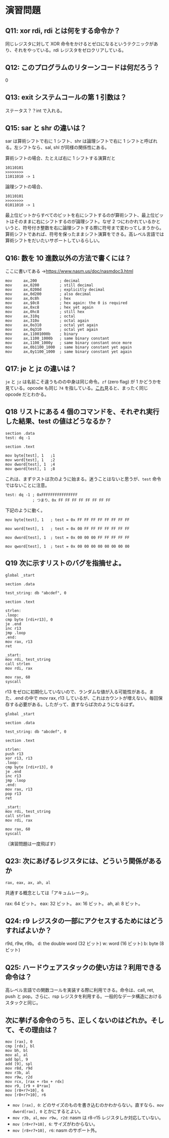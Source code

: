 # 演習問題

## Q11: xor rdi, rdi とは何をする命令か？

同じレジスタに対して XOR 命令をかけるとゼロになるというテクニックがあり、それをやっている。rdi レジスタをゼロクリアしている。

## Q12: このプログラムのリターンコードは何だろう？

0

## Q13: exit システムコールの第 1 引数は？

ステータス？？int で入れる。

## Q15: sar と shr の違いは？

sar は算術シフトで右に 1 シフト、shr は論理シフトで右に 1 シフトと呼ばれる。左シフトなら、sal, shl が同様の関係性にある。

算術シフトの場合、たとえば右に 1 シフトする演算だと

```
10110101
>>>>>>>>
11011010 -> 1
```

論理シフトの場合、

```
10110101
>>>>>>>>
01011010 -> 1
```

最上位ビットからすべてのビットを右にシフトするのが算術シフト、最上位ビットはそのままに右にシフトするのが論理シフト。なぜ 2 つにわかれているかというと、符号付き整数を右に論理シフトする際に符号まで変わってしまうから。算術シフトであれば、符号を保ったままシフト演算をできる。高レベル言語では算術シフトをだいたいサポートしているらしい。

## Q16: 数を 10 進数以外の方法で書くには？

ここに書いてある →https://www.nasm.us/doc/nasmdoc3.html

```
mov     ax,200          ; decimal
mov     ax,0200         ; still decimal
mov     ax,0200d        ; explicitly decimal
mov     ax,0d200        ; also decimal
mov     ax,0c8h         ; hex
mov     ax,$0c8         ; hex again: the 0 is required
mov     ax,0xc8         ; hex yet again
mov     ax,0hc8         ; still hex
mov     ax,310q         ; octal
mov     ax,310o         ; octal again
mov     ax,0o310        ; octal yet again
mov     ax,0q310        ; octal yet again
mov     ax,11001000b    ; binary
mov     ax,1100_1000b   ; same binary constant
mov     ax,1100_1000y   ; same binary constant once more
mov     ax,0b1100_1000  ; same binary constant yet again
mov     ax,0y1100_1000  ; same binary constant yet again
```

## Q17: je と jz の違いは？

`je` と `jz` は名前こそ違うものの中身は同じ命令。`zf` (zero flag) が 1 かどうかを見ている。opcode も同じ `74` を指している。[これ](https://hikalium.github.io/opv86/)見ると、まったく同じ opcode だとわかる。

## Q18 リストにある 4 個のコマンドを、それぞれ実行した結果、test の値はどうなるか？

```
section .data
test: dq -1

section .text

mov byte[test], 1	;1
mov word[test], 1	;2
mov dword[test], 1	;4
mov qword[test], 1	;8
```

これは、まずテストは次のように始まる。迷うことはないと思うが、`test` 命令ではないことに注意。

```
test: dq -1 ; 0xFFFFFFFFFFFFFFFF
            ; つまり、0x FF FF FF FF FF FF FF FF
```

下記のように動く。

```
mov byte[test], 1	; test = 0x FF FF FF FF FF FF FF FF
```

```
mov word[test], 1   ; test = 0x 00 FF FF FF FF FF FF FF
```

```
mov dword[test], 1  ; test = 0x 00 00 00 FF FF FF FF FF
```

```
mov qword[test], 1  ; test = 0x 00 00 00 00 00 00 00 00
```

## Q19 次に示すリストのバグを指摘せよ。

```
global _start

section .data

test_string: db "abcdef", 0

section .text

strlen:
.loop:
cmp byte [rdi+r13], 0
je .end
inc r13
jmp .loop
.end:
mov rax, r13
ret

_start:
mov rdi, test_string
call strlen
mov rdi, rax

mov rax, 60
syscall
```

r13 をゼロに初期化していないので、ランダムな値が入る可能性がある。また、.end の中で mov rax, r13 しているが、これはカウントが増えない。毎回保存する必要がある。したがって、直すならば次のようになるはず。

```
global _start

section .data

test_string: db "abcdef", 0

section .text

strlen:
push r13
xor r13, r13
.loop:
cmp byte [rdi+r13], 0
je .end
inc r13
jmp .loop
.end:
mov rax, r13
pop r13
ret

_start:
mov rdi, test_string
call strlen
mov rdi, rax

mov rax, 60
syscall

```

（演習問題は一度飛ばす）

## Q23: 次にあげるレジスタには、どういう関係があるか

```
rax, eax, ax, ah, al
```

共通する概念としては「アキュムレータ」。

rax: 64 ビット。
eax: 32 ビット。
ax: 16 ビット。
ah, al: 8 ビット。

## Q24: r9 レジスタの一部にアクセスするためにはどうすればよいか？

r9d, r9w, r9b。
d: the double word (32 ビット)
w: word (16 ビット)
b: byte (8 ビット)

## Q25: ハードウェアスタックの使い方は？利用できる命令は？

高レベル言語での関数コールを実装する際に利用できる。命令は、call, ret, push と pop。さらに、rsp レジスタを利用する。一般的なデータ構造におけるスタックと同じ。

## 次に挙げる命令のうち、正しくないのはどれか。そして、その理由は？

```
mov [rax], 0
cmp [rdx], bl
mov bh, bl
mov al, al
add bpl, 9
add [9], spl
mov r8d, r9d
mov r3b, al
mov r9w, r2d
mov rcx, [rax + rbx + rdx]
mov r9, [r9 + 8*rax]
mov [r8+r7+10], 6
mov [r8+r7+10], r6
```

- `mov [rax], 0`: どのサイズのものを書き込むのかわからない。直すなら、`mov dword[rax], 0` とかにするとよい。
- `mov r3b, al`, `mov r9w, r2d`: nasm は r8-r15 レジスタしか対応していない。
- `mov [r8+r7+10], 6`: サイズがわからない。
- `mov [r8+r7+10], r6`: nasm のサポート外。
